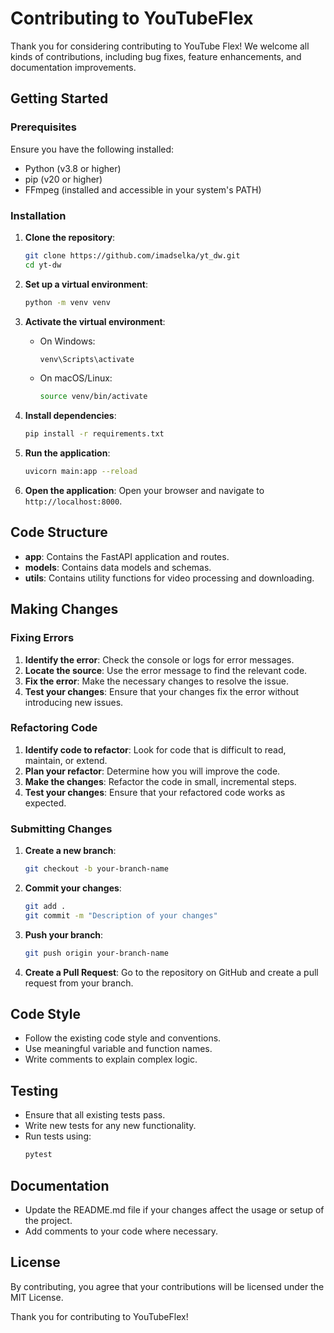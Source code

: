 # Contributing to YouTubeFlex

Thank you for considering contributing to YouTube Flex! We welcome all kinds of contributions, including bug fixes, feature enhancements, and documentation improvements.

## Getting Started

### Prerequisites

Ensure you have the following installed:

- Python (v3.8 or higher)
- pip (v20 or higher)
- FFmpeg (installed and accessible in your system's PATH)

### Installation

1. **Clone the repository**:

   ```sh
   git clone https://github.com/imadselka/yt_dw.git
   cd yt-dw
   ```

2. **Set up a virtual environment**:

   ```sh
   python -m venv venv
   ```

3. **Activate the virtual environment**:

   - On Windows:
     ```sh
     venv\Scripts\activate
     ```
   - On macOS/Linux:
     ```sh
     source venv/bin/activate
     ```

4. **Install dependencies**:

   ```sh
   pip install -r requirements.txt
   ```

5. **Run the application**:

   ```sh
   uvicorn main:app --reload
   ```

6. **Open the application**:
   Open your browser and navigate to `http://localhost:8000`.

## Code Structure

- **app**: Contains the FastAPI application and routes.
- **models**: Contains data models and schemas.
- **utils**: Contains utility functions for video processing and downloading.

## Making Changes

### Fixing Errors

1. **Identify the error**: Check the console or logs for error messages.
2. **Locate the source**: Use the error message to find the relevant code.
3. **Fix the error**: Make the necessary changes to resolve the issue.
4. **Test your changes**: Ensure that your changes fix the error without introducing new issues.

### Refactoring Code

1. **Identify code to refactor**: Look for code that is difficult to read, maintain, or extend.
2. **Plan your refactor**: Determine how you will improve the code.
3. **Make the changes**: Refactor the code in small, incremental steps.
4. **Test your changes**: Ensure that your refactored code works as expected.

### Submitting Changes

1. **Create a new branch**:

   ```sh
   git checkout -b your-branch-name
   ```

2. **Commit your changes**:

   ```sh
   git add .
   git commit -m "Description of your changes"
   ```

3. **Push your branch**:

   ```sh
   git push origin your-branch-name
   ```

4. **Create a Pull Request**: Go to the repository on GitHub and create a pull request from your branch.

## Code Style

- Follow the existing code style and conventions.
- Use meaningful variable and function names.
- Write comments to explain complex logic.

## Testing

- Ensure that all existing tests pass.
- Write new tests for any new functionality.
- Run tests using:
  ```sh
  pytest
  ```

## Documentation

- Update the README.md file if your changes affect the usage or setup of the project.
- Add comments to your code where necessary.

## License

By contributing, you agree that your contributions will be licensed under the MIT License.

Thank you for contributing to YouTubeFlex!
